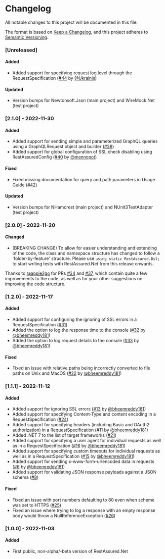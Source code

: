 # Changelog

All notable changes to this project will be documented in this file.

The format is based on [Keep a Changelog](https://keepachangelog.com/en/1.0.0/),
and this project adheres to [Semantic Versioning](https://semver.org/spec/v2.0.0.html).

### [Unreleased]

#### Added

- Added support for specifying request log level through the RequestSpecification ([#44](https://github.com/basdijkstra/rest-assured-net/issues/44) by [@Ukrainis](https://github.com/Ukrainis))

#### Updated

- Version bumps for Newtonsoft.Json (main project) and WireMock.Net (test project)

### [2.1.0] - 2022-11-30

#### Added

- Added support for sending simple and parameterized GraphQL queries using a GraphQLRequest object and builder ([#38](https://github.com/basdijkstra/rest-assured-net/issues/38))
- Added support for global configuration of SSL check disabling using RestAssuredConfig ([#40](https://github.com/basdijkstra/rest-assured-net/issues/38) by [@mennopot](https://github.com/mennopot))

#### Fixed

- Fixed missing documentation for query and path parameters in Usage Guide ([#42](https://github.com/basdijkstra/rest-assured-net/issues/42))

#### Updated

- Version bumps for NHamcrest (main project) and NUnit3TestAdapter (test project)

### [2.0.0] - 2022-11-20

#### Changed

- (BREAKING CHANGE) To allow for easier understanding and extending of the code, the class and namespace structure has changed to follow a 'folder-by-feature' structure. Please use `using static RestAssured.Dsl;` to start writing tests with RestAssured.Net from this release onwards.

Thanks to [@appie2go](https://github.com/appie2go) for PRs [#34](https://github.com/basdijkstra/rest-assured-net/pull/34) and [#37](https://github.com/basdijkstra/rest-assured-net/pull/37), which contain quite a few improvements to the code, as well as for your other suggestions on improving the code structure.

### [1.2.0] - 2022-11-17

#### Added

- Added support for configuring the ignoring of SSL errors in a RequestSpecification ([#31](https://github.com/basdijkstra/rest-assured-net/issues/31))
- Added the option to log the response time to the console ([#32](https://github.com/basdijkstra/rest-assured-net/issues/32) by [@bheemreddy181](https://github.com/bheemreddy181))
- Added the option to log request details to the console ([#33](https://github.com/basdijkstra/rest-assured-net/issues/33) by [@bheemreddy181](https://github.com/bheemreddy181))

#### Fixed

- Fixed an issue with relative paths being incorrectly converted to file paths on Unix and MacOS ([#22](https://github.com/basdijkstra/rest-assured-net/issues/22) by [@bheemreddy181](https://github.com/bheemreddy181))

### [1.1.1] - 2022-11-12

#### Added 

- Added support for ignoring SSL errors ([#13](https://github.com/basdijkstra/rest-assured-net/issues/13) by [@bheemreddy181](https://github.com/bheemreddy181))
- Added support for specifying Content-Type and content encoding in a RequestSpecification ([#24](https://github.com/basdijkstra/rest-assured-net/issues/24))
- Added support for specifying headers (including Basic and OAuth2 authorization) in a RequestSpecification ([#11](https://github.com/basdijkstra/rest-assured-net/issues/11) by [@bheemreddy181](https://github.com/bheemreddy181))
- Added .NET 7 to the list of target frameworks ([#21](https://github.com/basdijkstra/rest-assured-net/issues/21))
- Added support for specifying a user agent for individual requests as well as in a RequestSpecification ([#16](https://github.com/basdijkstra/rest-assured-net/issues/16) by [@bheemreddy181](https://github.com/bheemreddy181))
- Added support for specifying custom timeouts for individual requests as well as in a RequestSpecification ([#15](https://github.com/basdijkstra/rest-assured-net/issues/15) by [@bheemreddy181](https://github.com/bheemreddy181))
- Added support for sending x-www-form-urlencoded data in requests ([#6](https://github.com/basdijkstra/rest-assured-net/issues/6) by [@bheemreddy181](https://github.com/bheemreddy181))
- Added support for validating JSON response payloads against a JSON schema ([#8](https://github.com/basdijkstra/rest-assured-net/issues/8))

#### Fixed

- Fixed an issue with port numbers defaulting to 80 even when scheme was set to HTTPS ([#25](https://github.com/basdijkstra/rest-assured-net/issues/25))
- Fixed an issue where trying to log a response with an empty response body would throw a NullReferenceException ([#26](https://github.com/basdijkstra/rest-assured-net/issues/26))

### [1.0.0] - 2022-11-03

#### Added

- First public, non-alpha/-beta version of RestAssured.Net 